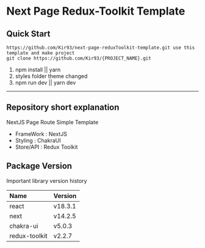 # Next Page Redux-Toolkit Template

## Quick Start

```
https://github.com/Kir93/next-page-reduxToolkit-template.git use this template and make project
git clone https://github.com/Kir93/{PROJECT_NAME}.git
```

1. npm install || yarn
2. styles folder theme changed
3. npm run dev || yarn dev

---

## Repository short explanation

NextJS Page Route Simple Template

- FrameWork : NextJS
- Styling : ChakraUI
- Store/API : Redux Toolkit

## Package Version

Important library version history

| Name          | Version |
| :------------ | :------ |
| react         | v18.3.1 |
| next          | v14.2.5 |
| chakra-ui     | v5.0.3  |
| redux-toolkit | v2.2.7  |

